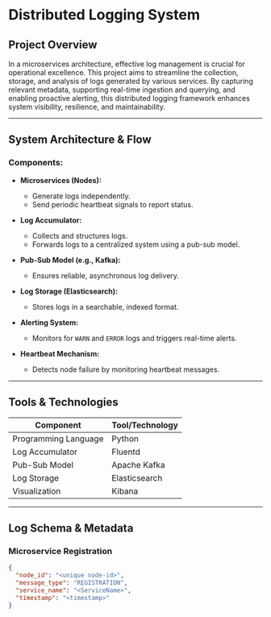 #  Distributed Logging System

## Project Overview

In a microservices architecture, effective log management is crucial for operational excellence. This project aims to streamline the collection, storage, and analysis of logs generated by various services. By capturing relevant metadata, supporting real-time ingestion and querying, and enabling proactive alerting, this distributed logging framework enhances system visibility, resilience, and maintainability.

---

## System Architecture & Flow

### Components:

- **Microservices (Nodes):**
  - Generate logs independently.
  - Send periodic heartbeat signals to report status.
  
- **Log Accumulator:**
  - Collects and structures logs.
  - Forwards logs to a centralized system using a pub-sub model.

- **Pub-Sub Model (e.g., Kafka):**
  - Ensures reliable, asynchronous log delivery.

- **Log Storage (Elasticsearch):**
  - Stores logs in a searchable, indexed format.

- **Alerting System:**
  - Monitors for `WARN` and `ERROR` logs and triggers real-time alerts.

- **Heartbeat Mechanism:**
  - Detects node failure by monitoring heartbeat messages.

---

## Tools & Technologies

| Component           | Tool/Technology     |
|---------------------|---------------------|
| Programming Language| Python  |
| Log Accumulator     | Fluentd  |
| Pub-Sub Model       | Apache Kafka |
| Log Storage         | Elasticsearch |
| Visualization       | Kibana |

---

## Log Schema & Metadata

###  Microservice Registration
```json
{
  "node_id": "<unique node-id>",
  "message_type": "REGISTRATION",
  "service_name": "<ServiceName>",
  "timestamp": "<timestamp>"
}
